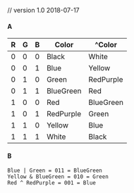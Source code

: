 // version 1.0 2018-07-17

#### A

 R | G | B | Color     | ^Color
---|---|---|---|---
 0 | 0 | 0 | Black     | White
 0 | 0 | 1 | Blue      | Yellow
 0 | 1 | 0 | Green     | RedPurple
 0 | 1 | 1 | BlueGreen | Red
 1 | 0 | 0 | Red       | BlueGreen
 1 | 0 | 1 | RedPurple | Green
 1 | 1 | 0 | Yellow    | Blue
 1 | 1 | 1 | White     | Black

#### B

```
Blue | Green = 011 = BlueGreen
Yellow & BlueGreen = 010 = Green
Red ^ RedPurple = 001 = Blue
```
